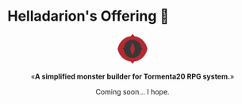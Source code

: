 # Helladarion's Offering 🐉

<p align="center"><img src="public/logo.png" alt="T20 Bestiary Logo" width="60"></p>
<p align="center">&laquo;<b>A simplified monster builder for Tormenta20 RPG system.</b>&raquo;</p>
<p align="center">Coming soon... I hope.</p>

